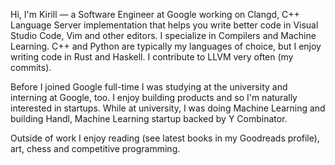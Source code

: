 Hi, I'm Kirill — a Software Engineer at Google working on Clangd, C++ Language
Server implementation that helps you write better code in Visual Studio Code,
Vim and other editors. I specialize in Compilers and Machine Learning. C++ and
Python are typically my languages of choice, but I enjoy writing code in Rust
and Haskell. I contribute to LLVM very often (my commits).

Before I joined Google full-time I was studying at the university and interning
at Google, too. I enjoy building products and so I'm naturally interested in
startups. While at university, I was doing Machine Learning and building Handl,
Machine Learning startup backed by Y Combinator.

Outside of work I enjoy reading (see latest books in my Goodreads profile), art,
chess and competitive programming.

